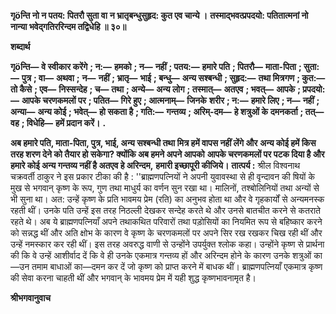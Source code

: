 **गृöन्ति नो न पतय: पितरौ सुता वा** **न भ्रातृबन्धुसुहृद: कुत एव चान्ये ।** **तस्माद्भवत्प्रपदयो: पतितात्मनां नो** **नान्या भवेद्गतिररिन्दम तद्विधेहि ॥ ३०॥** 

**शब्दार्थ** 

**गृöन्ति—** **वे स्वीकार करेंगे** **; न:—** **हमको** **; न—** **नहीं** **; पतय:—** **हमारे पति** **; पितरौ—** **माता-पिता** **; सुता:—** **पुत्र** **; वा—** **अथवा** **;** **न—** **नहीं** **; भ्रातृ—** **भाई** **; बन्धु—** **अन्य सश्बन्धी** **; सुहृद:—** **तथा मित्रगण** **; कुत:—** **तो कैसे** **; एव—** **निस्सन्देह** **; च—** **तथा** **; अन्ये—** **अन्य लोग** **; तस्मात्—** **अतएव** **; भवत्—** **आपके** **; प्रपदयो:—** **आपके चरणकमलों पर** **; पतित—** **गिरे हुए** **; आत्मनाम्—** **जिनके** **शरीर** **; न:—** **हमारे लिए** **; न—** **नहीं** **; अन्या—** **अन्य कोई** **; भवेत्—** **हो सकता है** **; गति:—** **गन्तव्य** **; अरिम्-दम—** **हे शत्रुओं के** **दमनकर्ता** **; तत्—** **वह** **; विधेहि—** **हमें प्रदान करें।** **.** 

**अब हमारे पति, माता-पिता, पुत्र, भाई, अन्य सश्बन्धी तथा मित्र हमें वापस नहीं लेंगे और** **अन्य कोई हमें किस तरह शरण देने को तैयार हो सकेगा? क्योंकि अब हमने अपने आपको** **आपके चरणकमलों पर पटक दिया है और हमारे कोई अन्य गन्तव्य नहीं है अतएव हे अरिन्दम,** **हमारी इच्छापूरी कीजिये।** **तात्पर्य :** श्रील विश्वनाथ चक्रवर्ती ठाकुर ने इस प्रकार टीका की है : ''ब्राह्मणपत्नियों ने अपनी युवावस्था से ही वृन्दावन की षियों के मुख से भगवान् कृष्ण के रूप, गुण तथा माधुर्य का वर्णन सुन रखा था। मालिनों, तश्बोलिनियों तथा अन्यों से भी सुना था। अत: उन्हें कृष्ण के प्रति भावमय प्रेम (रति) का अनुभव होता था और वे गृहकार्यों से अन्यमनस्क रहती थीं। उनके पति उन्हें इस तरह निठल्ली देखकर सन्देह करते थे और उनसे बातचीत करने से कतराते रहते थे। अब ये ब्राह्मणपत्नियाँ अपने तथाकथित परिवारों तथा पड़ोसियों का नियमित रूप से बहिष्कार करने को सन्नद्ध थीं और अति क्षोभ के कारण वे कृष्ण के चरणकमलों पर अपने सिर रख रखकर चिख रही थीं और उन्हें नमस्कार कर रही थीं। इस तरह अवरुद्ध वाणी से उन्होंने उपर्युक्त श्लोक कहा। उन्होंने कृष्ण से प्रार्थना की कि वे उन्हें आशीर्वाद दें कि वे ही उनके एकमात्र गन्तव्य हों और अरिन्दम होने के कारण उनके शत्रुओं का—उन तमाम बाधाओं का—दमन कर दें जो कृष्ण को प्राप्त करने में बाधक थीं। ब्राह्मणपत्नियाँ एकमात्र कृष्ण की सेवा करना चाहती थीं और भगवान् के भावमय प्रेम में यही शुद्ध कृष्णभावनामृत है।  

**श्रीभगवानुवाच** 